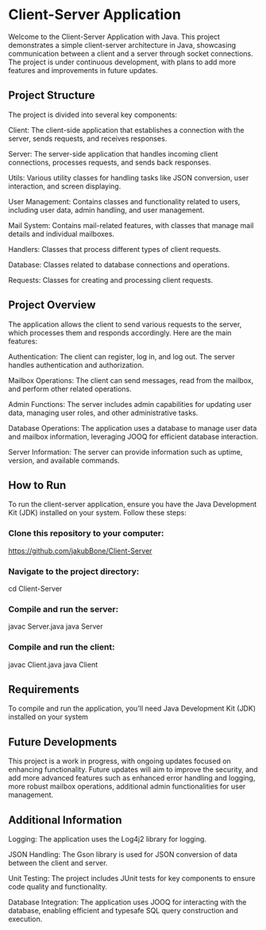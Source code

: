 # Client-Server Application 

Welcome to the Client-Server Application with Java. This project demonstrates a simple client-server architecture in Java, 
showcasing communication between a client and a server through socket connections. The project is under continuous development, 
with plans to add more features and improvements in future updates.


## Project Structure
The project is divided into several key components:

Client: The client-side application that establishes a connection with the server, sends requests, and receives responses.

Server: The server-side application that handles incoming client connections, processes requests, and sends back responses.

Utils: Various utility classes for handling tasks like JSON conversion, user interaction, and screen displaying.

User Management: Contains classes and functionality related to users, including user data, admin handling, and user management.

Mail System: Contains mail-related features, with classes that manage mail details and individual mailboxes.

Handlers: Classes that process different types of client requests.

Database: Classes related to database connections and operations.

Requests: Classes for creating and processing client requests.


## Project Overview
The application allows the client to send various requests to the server, which processes them and responds accordingly. 
Here are the main features:

Authentication: The client can register, log in, and log out. The server handles authentication and authorization.

Mailbox Operations: The client can send messages, read from the mailbox, and perform other related operations.

Admin Functions: The server includes admin capabilities for updating user data, managing user roles, and other administrative tasks.

Database Operations: The application uses a database to manage user data and mailbox information, leveraging JOOQ for efficient database interaction.

Server Information: The server can provide information such as uptime, version, and available commands.


## How to Run

To run the client-server application, ensure you have the Java Development Kit (JDK) installed on your system. 
Follow these steps:

### Clone this repository to your computer:
<https://github.com/jakubBone/Client-Server>

### Navigate to the project directory:
cd Client-Server

### Compile and run the server:
javac Server.java
java Server

### Compile and run the client:
javac Client.java
java Client


## Requirements
To compile and run the application, you'll need Java Development Kit (JDK) installed on your system


## Future Developments
This project is a work in progress, with ongoing updates focused on enhancing functionality. 
Future updates will aim to improve the security, and add more advanced features such as
enhanced error handling and logging, more robust mailbox operations, additional admin functionalities 
for user management.


## Additional Information
Logging: The application uses the Log4j2 library for logging.

JSON Handling: The Gson library is used for JSON conversion of data between the client and server.

Unit Testing: The project includes JUnit tests for key components to ensure code quality and functionality.

Database Integration: The application uses JOOQ for interacting with the database, enabling efficient and typesafe SQL query construction and execution.
